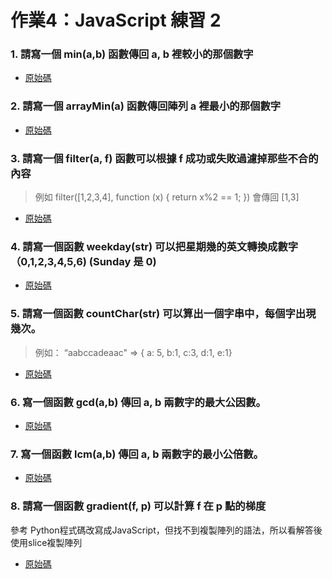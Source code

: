 # 作業4：JavaScript 練習 2
### 1. 請寫一個 min(a,b) 函數傳回 a, b 裡較小的那個數字
- [原始碼](https://github.com/HJH60/wp/blob/master/hw4/min.js)
### 2. 請寫一個 arrayMin(a) 函數傳回陣列 a 裡最小的那個數字
- [原始碼](https://github.com/HJH60/wp/blob/master/hw4/array_min.js)
### 3. 請寫一個 filter(a, f) 函數可以根據 f 成功或失敗過濾掉那些不合的內容
> 例如 filter([1,2,3,4], function (x) { return x%2 == 1; }) 會傳回 [1,3]
- [原始碼](https://github.com/HJH60/wp/blob/master/hw4/filter.js)
### 4. 請寫一個函數 weekday(str) 可以把星期幾的英文轉換成數字（0,1,2,3,4,5,6) (Sunday 是 0)
- [原始碼](https://github.com/HJH60/wp/blob/master/hw4/weekday.js)
### 5. 請寫一個函數 countChar(str) 可以算出一個字串中，每個字出現幾次。
> 例如： “aabccadeaac" => { a: 5, b:1, c:3, d:1, e:1}
- [原始碼](https://github.com/HJH60/wp/blob/master/hw4/countChar.js)
### 6. 寫一個函數 gcd(a,b) 傳回 a, b 兩數字的最大公因數。
- [原始碼](https://github.com/HJH60/wp/blob/master/hw4/gcd.js)
### 7. 寫一個函數 lcm(a,b) 傳回 a, b 兩數字的最小公倍數。
- [原始碼](https://github.com/HJH60/wp/blob/master/hw4/lcm.js)
### 8. 請寫一個函數 gradient(f, p) 可以計算 f 在 p 點的梯度
參考 Python程式碼改寫成JavaScript，但找不到複製陣列的語法，所以看解答後使用slice複製陣列

- [原始碼]()